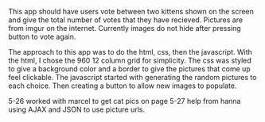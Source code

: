 This app should have users vote between two kittens shown on the screen and give the total number of votes that they have recieved. Pictures are from imgur on the internet. Currently images do not hide after pressing button to vote again.

The approach to this app was to do the html, css, then the javascript. With the html, I chose the 960 12 column grid for simplicity. The css was styled to give a background color and a border to give the pictures that come up feel clickable. The javascript started with generating the random pictures to each choice. Then creating a button to allow new images to populate.


5-26  worked with marcel to get cat pics on page
5-27 help from hanna using AJAX and JSON to use picture urls.
